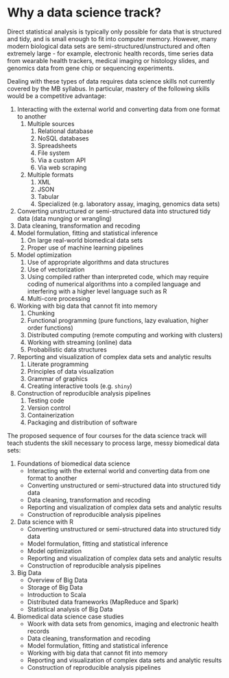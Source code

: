 # Why a data science track?

Direct statistical analysis is typically only possible for data that is structured and tidy, and is small enough to fit into computer memory. However, many modern biological data sets are semi-structured/unstructured and often extremely large - for example, electronic health records, time series data from wearable health trackers, medical imaging or histology slides, and genomics data from gene chip or sequencing experiments.

Dealing with these types of data requires data science skills not currently covered by the MB syllabus. In particular, mastery of the following skills would be a competitive advantage:

1. Interacting with the external world and converting data from one format to another
    1. Multiple sources
        1. Relational database
        2. NoSQL databases
        3. Spreadsheets
        4. File system
        5. Via a custom API
        6. Via web scraping
    2. Multiple formats
        1. XML
        2. JSON
        3. Tabular
        4. Specialized (e.g. laboratory assay, imaging, genomics data sets)
2. Converting unstructured or semi-structured data into structured tidy data (data munging or wrangling)
3. Data cleaning, transformation and recoding
4. Model formulation, fitting and statistical inference
    1. On large real-world biomedical data sets
    2. Proper use of machine learning pipelines
5. Model optimization
    1. Use of appropriate algorithms and data structures
    2. Use of vectorization
    3. Using compiled rather than interpreted code, which may require coding of numerical algorithms into a compiled language and interfering with a higher level language such as R
    4. Multi-core processing
6. Working with big data that cannot fit into memory
    1. Chunking
    2. Functional programming (pure functions, lazy evaluation, higher order functions)
    3. Distributed computing (remote computing and working with clusters)
    4. Working with streaming (online) data
    5. Probabilistic data structures
7. Reporting and visualization of complex data sets and analytic results
    1. Literate programming
    2. Principles of data visualization
    3. Grammar of graphics
    2. Creating interactive tools (e.g. `shiny`)
8. Construction of reproducible analysis pipelines
    1. Testing code
    2. Version control
    3. Containerization
    4. Packaging and distribution of software

The proposed sequence of four courses for the data science track will teach students the skill necessary to process large, messy biomedical data sets:

1. Foundations of biomedical data science
    - Interacting with the external world and converting data from one format to another
    - Converting unstructured or semi-structured data into structured tidy data
    - Data cleaning, transformation and recoding
    - Reporting and visualization of complex data sets and analytic results
    - Construction of reproducible analysis pipelines
2. Data science with R
    - Converting unstructured or semi-structured data into structured tidy data
    - Model formulation, fitting and statistical inference
    - Model optimization
    - Reporting and visualization of complex data sets and analytic results
    - Construction of reproducible analysis pipelines
3. Big Data
    - Overview of Big Data
    - Storage of Big Data
    - Introduction to Scala
    - Distributed data frameworks (MapReduce and Spark)
    - Statistical analysis of Big Data
4. Biomedical data science case studies
    - Woork with data sets from genomics, imaging and electronic health records
    - Data cleaning, transformation and recoding
    - Model formulation, fitting and statistical inference
    - Working with big data that cannot fit into memory
    - Reporting and visualization of complex data sets and analytic results
    - Construction of reproducible analysis pipelines
